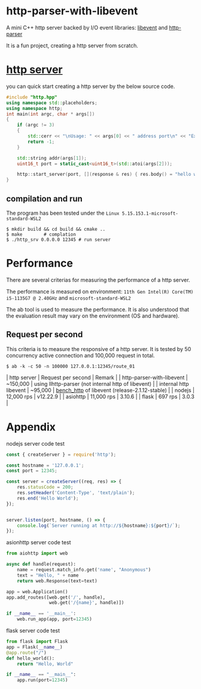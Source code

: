# http-parser-with-libevent
A mini C++ http server backed by I/O event libraries: [libevent](https://github.com/libevent/libevent) and [http-parser](https://github.com/nodejs/llhttp)

It is a fun project, creating a http server from scratch. 

# [http server](https://github.com/avble/http-parser-with-libevent/)

you can quick start creating a http server by the below source code.

``` cpp
#include "http.hpp"
using namespace std::placeholders;
using namespace http;
int main(int argc, char * args[])
{
    if (argc != 3)
    {
        std::cerr << "\nUsage: " << args[0] << " address port\n" << "Example: \n" << args[0] << " 0.0.0.0 12345" << std::endl;
        return -1;
    }

    std::string addr(args[1]);
    uint16_t port = static_cast<uint16_t>(std::atoi(args[2]));

    http::start_server(port, [](response & res) { res.body() = "hello world\n"; });
}
```

## compilation and run
The program has been tested under the `Linux 5.15.153.1-microsoft-standard-WSL2`
``` shell
$ mkdir build && cd build && cmake ..
$ make        # complation
$ ./http_srv 0.0.0.0 12345 # run server
```

# Performance
There are several criterias for measuring the performance of a http server.

The performance is measured on environment: `11th Gen Intel(R) Core(TM) i5-1135G7 @ 2.40GHz` and `microsoft-standard-WSL2`

The ab tool is used to measure the performance. It is also understood that the evaluation result may vary on the environment (OS and hardware). 

## Request per second
This criteria is to measure the responsive of a http server.
It is tested by 50 concurrency active connection and 100,000 request in total.
``` shell
$ ab -k -c 50 -n 100000 127.0.0.1:12345/route_01
```

| http server | Request per second | Remark |
| http-parser-with-libevent  |      ~150,000      |  using llhttp-parser (not internal http of libevent) |
| internal http libevent  |      ~95,000      |  [bench_http](https://github.com/libevent/libevent/blob/master/test/bench_http.c) of libevent (release-2.1.12-stable) |
| nodejs   |    12,000 rps  | v12.22.9 |
| asiohttp | 11,000 rps | 3.10.6 |
| flask   | 697 rps | 3.0.3 |

# Appendix
nodejs server code test
``` javascript
const { createServer } = require('http');

const hostname = '127.0.0.1';
const port = 12345;

const server = createServer((req, res) => {
    res.statusCode = 200;
    res.setHeader('Content-Type', 'text/plain');
    res.end('Hello World');
});


server.listen(port, hostname, () => {
    console.log(`Server running at http://${hostname}:${port}/`);
});
```

asionhttp server code test
``` python
from aiohttp import web

async def handle(request):
    name = request.match_info.get('name', "Anonymous")
    text = "Hello, " + name
    return web.Response(text=text)

app = web.Application()
app.add_routes([web.get('/', handle),
                web.get('/{name}', handle)])

if __name__ == '__main__':
    web.run_app(app, port=12345)
```

flask server code test
``` python
from flask import Flask
app = Flask(__name__)
@app.route("/")
def hello_world():
    return "Hello, World"

if __name__ == "__main__":
    app.run(port=12345)
```
